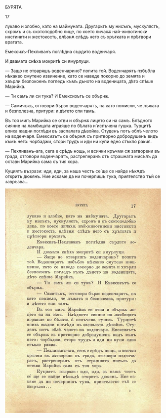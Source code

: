 ﻿БУРЯТА

17

лукаво и злобно, като на маймуната. Другарьтъ му нисъкъ, мускулястъ, схромъ и съ скотоподобно лице, по което личахѫ най-животински инстинкти и жестокость, влѣзнѫ слѣдъ него съ хрътката и прѣтвори вратата.

Емексизъ-Пехливанъ поглѣдна сърдито воденчаря.

И двамата снѣха мокритѣ си ямурлуци.

— Защо не отваряшъ воденчарино? попита той. Воденчарятъ пзбъбла нѣкакво смутено извинение, като се наведе покорно до земята и хвърли безпокоенъ погледъ къмъ дъното на воденицата, дѣто спѣше Марийка.

— Ти самъ ли си тука? И Емексизътъ се обърнѫ.

— Самичъкъ, отговори бързо воденчарятъ, па като помисли, че лъжата и безполезна, притури: и дѣтето спи тамъ.

Въ тоя мигъ Марийка се отви и обърнѫ лицето си на самъ. Блѣдното сияние на ламбицата играяше по бѣлата и́ испъчена гушка. Турцитѣ впиха жадни поглѣди въ заспалата дѣвойка. Студенъ потъ облѣ челото на воденчаря. Емексизътъ се обърнѫ съ притворно добродушенъ видъ къмъ него: чорбаджи, стори трудъ и иди ни купи едно стъкло ракия.

— Пехливанъ-ага, сега е срѣдъ нощь, и всички кръчми сѫ затворени въ града, отговори воденчарятъ, растреперанъ отъ страшната мисълъ да остави Марийка сама съ тия хора.

Куциятъ възрази: иди, иди, за наша честъ се́ ще се найде нѣкѫдѣ откритъ дюкянъ. Ние искаме да ни почерпишъ тука, приятелство тъй се завръзва...

![original](images/024.jpg)

